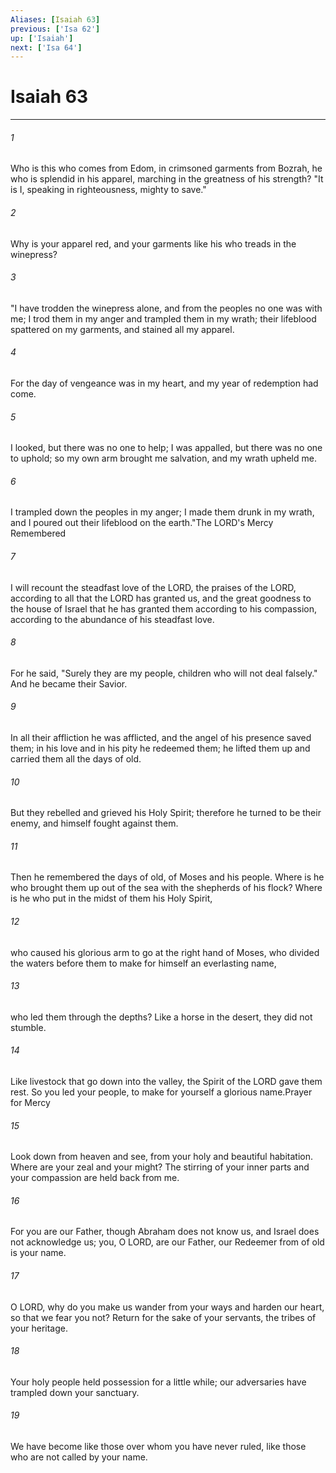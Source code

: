 ```yaml
---
Aliases: [Isaiah 63]
previous: ['Isa 62']
up: ['Isaiah']
next: ['Isa 64']
---
```

# Isaiah 63

***

 

###### 1 
Who is this who comes from Edom, 
 in crimsoned garments from Bozrah, 
 he who is splendid in his apparel, 
 marching in the greatness of his strength? 
 "It is I, speaking in righteousness, 
 mighty to save."
 
 

###### 2 
Why is your apparel red, 
 and your garments like his who treads in the winepress?
 
 

###### 3 
"I have trodden the winepress alone, 
 and from the peoples no one was with me; 
 I trod them in my anger 
 and trampled them in my wrath; 
 their lifeblood spattered on my garments, 
 and stained all my apparel. 
 
 

###### 4 
For the day of vengeance was in my heart, 
 and my year of redemption had come. 
 
 

###### 5 
I looked, but there was no one to help; 
 I was appalled, but there was no one to uphold; 
 so my own arm brought me salvation, 
 and my wrath upheld me. 
 
 

###### 6 
I trampled down the peoples in my anger; 
 I made them drunk in my wrath, 
 and I poured out their lifeblood on the earth."The LORD's Mercy Remembered
 
 

###### 7 
I will recount the steadfast love of the LORD, 
 the praises of the LORD, 
 according to all that the LORD has granted us, 
 and the great goodness to the house of Israel 
 that he has granted them according to his compassion, 
 according to the abundance of his steadfast love. 
 
 

###### 8 
For he said, "Surely they are my people, 
 children who will not deal falsely." 
 And he became their Savior. 
 
 

###### 9 
In all their affliction he was afflicted, 
 and the angel of his presence saved them; 
 in his love and in his pity he redeemed them; 
 he lifted them up and carried them all the days of old.
 
 

###### 10 
But they rebelled 
 and grieved his Holy Spirit; 
 therefore he turned to be their enemy, 
 and himself fought against them. 
 
 

###### 11 
Then he remembered the days of old, 
 of Moses and his people. 
 Where is he who brought them up out of the sea 
 with the shepherds of his flock? 
 Where is he who put in the midst of them 
 his Holy Spirit, 
 
 

###### 12 
who caused his glorious arm 
 to go at the right hand of Moses, 
 who divided the waters before them 
 to make for himself an everlasting name, 
 
 

###### 13 
who led them through the depths? 
 Like a horse in the desert, 
 they did not stumble. 
 
 

###### 14 
Like livestock that go down into the valley, 
 the Spirit of the LORD gave them rest. 
 So you led your people, 
 to make for yourself a glorious name.Prayer for Mercy
 
 

###### 15 
Look down from heaven and see, 
 from your holy and beautiful habitation. 
 Where are your zeal and your might? 
 The stirring of your inner parts and your compassion 
 are held back from me. 
 
 

###### 16 
For you are our Father, 
 though Abraham does not know us, 
 and Israel does not acknowledge us; 
 you, O LORD, are our Father, 
 our Redeemer from of old is your name. 
 
 

###### 17 
O LORD, why do you make us wander from your ways 
 and harden our heart, so that we fear you not? 
 Return for the sake of your servants, 
 the tribes of your heritage. 
 
 

###### 18 
Your holy people held possession for a little while; 
 our adversaries have trampled down your sanctuary. 
 
 

###### 19 
We have become like those over whom you have never ruled, 
 like those who are not called by your name.
 
